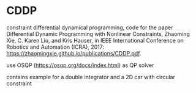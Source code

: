 # CDDP
constraint differential dynamical programming, code for the paper Differential Dynamic Programming with Nonlinear Constraints, Zhaoming Xie, C. Karen Liu, and Kris Hauser, in IEEE International Conference on Robotics and Automation (ICRA), 2017: https://zhaomingxie.github.io/publications/CDDP.pdf.

use OSQP (https://osqp.org/docs/index.html) as QP solver

contains example for a double integrator and a 2D car with circular constraint
